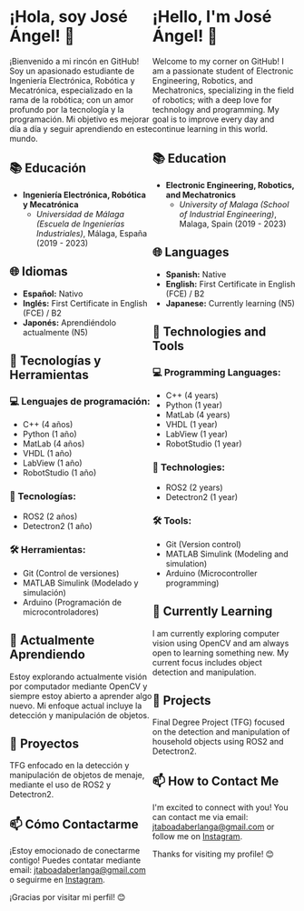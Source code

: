 <div style="float: left; width: 50%;">

# ¡Hola, soy José Ángel! 👋

¡Bienvenido a mi rincón en GitHub! Soy un apasionado estudiante de Ingeniería Electrónica, Robótica y Mecatrónica, especializado en la rama de la robótica; con un amor profundo por la tecnología y la programación. Mi objetivo es mejorar día a día y seguir aprendiendo en este mundo.

## 📚 Educación

- **Ingeniería Electrónica, Robótica y Mecatrónica**
  - *Universidad de Málaga (Escuela de Ingenierías Industriales)*, Málaga, España (2019 - 2023)

## 🌐 Idiomas

- **Español:** Nativo
- **Inglés:** First Certificate in English (FCE) / B2
- **Japonés:** Aprendiéndolo actualmente (N5)

## 🔧 Tecnologías y Herramientas

### 💻 Lenguajes de programación:

- C++ (4 años)
- Python (1 año)
- MatLab (4 años)
- VHDL (1 año)
- LabView (1 año)
- RobotStudio (1 año)

### 🚀 Tecnologías:

- ROS2 (2 años)
- Detectron2 (1 año)

### 🛠 Herramientas:

- Git (Control de versiones)
- MATLAB Simulink (Modelado y simulación)
- Arduino (Programación de microcontroladores)

## 🌱 Actualmente Aprendiendo

Estoy explorando actualmente visión por computador mediante OpenCV y siempre estoy abierto a aprender algo nuevo. Mi enfoque actual incluye la detección y manipulación de objetos.

## 💼 Proyectos

TFG enfocado en la detección y manipulación de objetos de menaje, mediante el uso de ROS2 y Detectron2.

## 📫 Cómo Contactarme

¡Estoy emocionado de conectarme contigo! Puedes contatar mediante email: jtaboadaberlanga@gmail.com o seguirme en [Instagram](https://www.instagram.com/jtaboadab/).

¡Gracias por visitar mi perfil! 😊

</div>

<div style="float: right; width: 50%;">

# ¡Hello, I'm José Ángel! 👋

Welcome to my corner on GitHub! I am a passionate student of Electronic Engineering, Robotics, and Mechatronics, specializing in the field of robotics; with a deep love for technology and programming. My goal is to improve every day and continue learning in this world.

## 📚 Education

- **Electronic Engineering, Robotics, and Mechatronics**
  - *University of Malaga (School of Industrial Engineering)*, Malaga, Spain (2019 - 2023)

## 🌐 Languages

- **Spanish:** Native
- **English:** First Certificate in English (FCE) / B2
- **Japanese:** Currently learning (N5)

## 🔧 Technologies and Tools

### 💻 Programming Languages:

- C++ (4 years)
- Python (1 year)
- MatLab (4 years)
- VHDL (1 year)
- LabView (1 year)
- RobotStudio (1 year)

### 🚀 Technologies:

- ROS2 (2 years)
- Detectron2 (1 year)

### 🛠 Tools:

- Git (Version control)
- MATLAB Simulink (Modeling and simulation)
- Arduino (Microcontroller programming)

## 🌱 Currently Learning

I am currently exploring computer vision using OpenCV and am always open to learning something new. My current focus includes object detection and manipulation.

## 💼 Projects

Final Degree Project (TFG) focused on the detection and manipulation of household objects using ROS2 and Detectron2.

## 📫 How to Contact Me

I'm excited to connect with you! You can contact me via email: jtaboadaberlanga@gmail.com or follow me on [Instagram](https://www.instagram.com/jtaboadab/).

Thanks for visiting my profile! 😊

</div>
